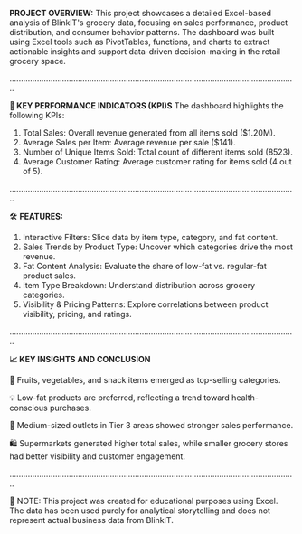   **PROJECT OVERVIEW:**
This project showcases a detailed Excel-based analysis of BlinkIT's grocery data, focusing on sales performance, product distribution, and consumer behavior patterns. The dashboard was built using Excel tools such as PivotTables, functions, and charts to extract actionable insights and support data-driven decision-making in the retail grocery space.

..............................................................................................................................
 
**🔑 KEY PERFORMANCE INDICATORS (KPI)S**
The dashboard highlights the following KPIs:
1. Total Sales: Overall revenue generated from all items sold ($1.20M).
2. Average Sales per Item: Average revenue per sale ($141).
3. Number of Unique Items Sold: Total count of different items sold (8523).
4. Average Customer Rating: Average customer rating for items sold (4 out of 5).

..............................................................................................................................

🛠 **FEATURES:**
1. Interactive Filters: Slice data by item type, category, and fat content.
2. Sales Trends by Product Type: Uncover which categories drive the most revenue.
3. Fat Content Analysis: Evaluate the share of low-fat vs. regular-fat product sales.
4. Item Type Breakdown: Understand distribution across grocery categories.
5. Visibility & Pricing Patterns: Explore correlations between product visibility, pricing, and ratings.

..............................................................................................................................

**📈 KEY INSIGHTS AND CONCLUSION**

🛒 Fruits, vegetables, and snack items emerged as top-selling categories.

💡 Low-fat products are preferred, reflecting a trend toward health-conscious purchases.

🏪 Medium-sized outlets in Tier 3 areas showed stronger sales performance.

🛍️ Supermarkets generated higher total sales, while smaller grocery stores had better visibility and customer engagement.

..............................................................................................................................

📌 NOTE: This project was created for educational purposes using Excel. The data has been used purely for analytical storytelling and does not represent actual business data from BlinkIT.
